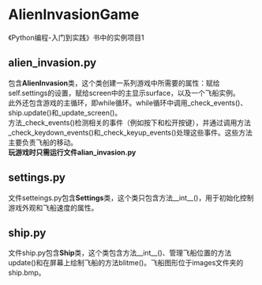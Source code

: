 # AlienInvasionGame
《Python编程-入门到实践》书中的实例项目1
## alien_invasion.py
包含**AlienInvasion**类，这个类创建一系列游戏中所需要的属性：赋给self.settings的设置，赋给screen中的主显示surface，以及一个飞船实例。  
此外还包含游戏的主循环，即while循环。while循环中调用_check_events()、ship.update()和_update_screen()。  
方法_check_events()检测相关的事件（例如按下和松开按键），并通过调用方法_check_keydown_events()和_check_keyup_events()处理这些事件。这些方法主要负责飞船的移动。  
**玩游戏时只需运行文件alian_invasion.py**

## settings.py
文件setteings.py包含**Settings**类，这个类只包含方法__int__()，用于初始化控制游戏外观和飞船速度的属性。  

## ship.py
文件ship.py包含**Ship**类，这个类包含方法__int__()、管理飞船位置的方法update()和在屏幕上绘制飞船的方法blitme()。飞船图形位于images文件夹的ship.bmp。  

